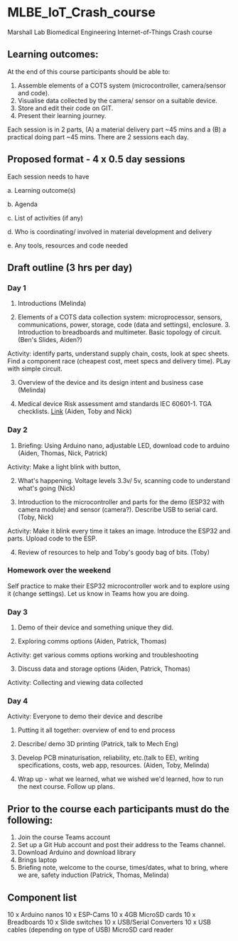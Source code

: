 # MLBE_IoT_Crash_course

Marshall Lab Biomedical Engineering Internet-of-Things Crash course

## Learning outcomes:
At the end of this course participants should be able to:  

1. Assemble elements of a COTS system (microcontroller, camera/sensor and code).
2. Visualise data collected by the camera/ sensor on a suitable device.
3. Store and edit their code on GIT.
4. Present their learning journey. 

Each session is in 2 parts, (A) a material delivery part ~45 mins and a (B) a practical doing part ~45 mins. There are 2 sessions each day.

## Proposed format - 4 x 0.5 day sessions

Each session needs to have  

a. Learning outcome(s)

b. Agenda

c. List of activities (if any)

d. Who is coordinating/ involved in material development and delivery

e. Any tools, resources and code needed

## Draft outline (3 hrs per day)

### Day 1
1. Introductions (Melinda)

2. Elements of a COTS data collection system: microprocessor, sensors, communications, power, storage, code (data and settings), enclosure. 3. Introduction to breadboards and multimeter. Basic topology of circuit. (Ben's Slides, Aiden?)

Activity: identify parts, understand supply chain, costs, look at spec sheets. Find a component race (cheapest cost, meet specs and delivery time). PLay with simple circuit.  

3. Overview of the device and its design intent and business case (Melinda)

4. Medical device Risk assessment amd standards IEC 60601-1. TGA checklists. [Link](http://www.pacificcrn.com/Upload/file/201705/06/20170506193715_57243.pdf) (Aiden, Toby and Nick)


### Day 2
1.  Briefing: Using Arduino nano, adjustable LED, download code to arduino (Aiden, Thomas, Nick, Patrick)

Activity: Make a light blink with button,  

2. What's happening. Voltage levels 3.3v/ 5v, scanning code to understand what's going (Nick)

3. Introduction to the microcontroller and parts for the demo (ESP32 with camera module) and sensor (camera?). Describe USB to serial card. (Toby, Nick)

Activity: Make it blink every time it takes an image. Introduce the ESP32 and parts. Upload code to the ESP. 

4. Review of resources to help and Toby's goody bag of bits. (Toby)

### Homework over the weekend
Self practice to make their ESP32 microcontroller work and to explore using it (change settings). Let us know in Teams how you are doing.

### Day 3
1. Demo of their device and something unique they did. 

2. Exploring comms options (Aiden, Patrick, Thomas)

Activity: get various comms options working and troubleshooting

3. Discuss data and storage options (Aiden, Patrick, Thomas)

Activity: Collecting and viewing data collected

### Day 4
Activity: Everyone to demo their device and describe 

1. Putting it all together: overview of end to end process 
 
2. Describe/ demo 3D printing (Patrick, talk to Mech Eng)

3. Develop PCB minaturisation, reliability, etc.(talk to EE), writing specifications, costs, web app, resources. (Aiden, Toby, Melinda)

4. Wrap up -  what we learned, what we wished we'd learned, how to run the next course. Follow up plans. 

## Prior to the course each participants must do the following:

1. Join the course Teams account
2. Set up a Git Hub account and post their address to the Teams channel.
3. Download Arduino and download library
4. Brings laptop
5. Briefing note, welcome to the course, times/dates, what to bring, where we are, safety induction (Patrick, Thomas, Melinda)


## Component list

10 x Arduino nanos 
10 x ESP-Cams 
10 x 4GB MicroSD cards
10 x Breadboards 
10 x Slide switches
10 x USB/Serial Converters
10 x USB cables (depending on type of USB)
MicroSD card reader



